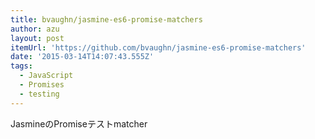 ```yaml
---
title: bvaughn/jasmine-es6-promise-matchers
author: azu
layout: post
itemUrl: 'https://github.com/bvaughn/jasmine-es6-promise-matchers'
date: '2015-03-14T14:07:43.555Z'
tags:
  - JavaScript
  - Promises
  - testing
---
```

JasmineのPromiseテストmatcher
